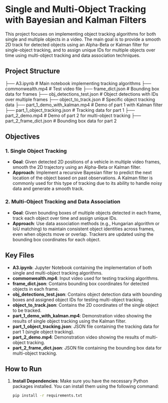 # Single and Multi-Object Tracking with Bayesian and Kalman Filters

This project focuses on implementing object tracking algorithms for both single and multiple objects in a video. 
The main goal is to provide a smooth 2D track for detected objects using an Alpha-Beta or Kalman filter for single-object tracking, and to assign 
unique IDs for multiple objects over time using multi-object tracking and data association techniques.

## Project Structure

 ├── A3.ipynb # Main notebook implementing tracking algorithms 
 ├── commonwealth.mp4 # Test video file
 ├── frame_dict.json # Bounding box data for frames 
 ├── obj_detections_test.json # Object detections with IDs over multiple frames 
 ├── object_to_track.json # Specific object tracking data 
 ├── part_1_demo_with_kalman.mp4 # Demo of part 1 with Kalman filter 
 ├── part_1_object_tracking.json # Tracking data for part 1 
 ├── part_2_demo.mp4 # Demo of part 2 for multi-object tracking 
 ├── part_2_frame_dict.json # Bounding box data for part 2

## Objectives

### 1. **Single Object Tracking**
   - **Goal**: Given detected 2D positions of a vehicle in multiple video frames, smooth the 2D trajectory using an Alpha-Beta or Kalman filter.
   - **Approach**: Implement a recursive Bayesian filter to predict the next location of the object based on past observations. A Kalman filter is commonly used for this type of tracking due to its ability to handle noisy data and generate a smooth track.

### 2. **Multi-Object Tracking and Data Association**
   - **Goal**: Given bounding boxes of multiple objects detected in each frame, track each object over time and assign unique IDs.
   - **Approach**: Use data association methods (e.g., Hungarian algorithm or IoU matching) to maintain consistent object identities across frames, even when objects move or overlap. Trackers are updated using the bounding box coordinates for each object.

## Key Files

- **A3.ipynb**: Jupyter Notebook containing the implementation of both single and multi-object tracking algorithms.
- **commonwealth.mp4**: Input video used for testing tracking algorithms.
- **frame_dict.json**: Contains bounding box coordinates for detected objects in each frame.
- **obj_detections_test.json**: Contains object detection data with bounding boxes and assigned object IDs for testing multi-object tracking.
- **object_to_track.json**: Contains the 2D coordinates of the single object to be tracked.
- **part_1_demo_with_kalman.mp4**: Demonstration video showing the results of single object tracking using the Kalman filter.
- **part_1_object_tracking.json**: JSON file containing the tracking data for part 1 (single object tracking).
- **part_2_demo.mp4**: Demonstration video showing the results of multi-object tracking.
- **part_2_frame_dict.json**: JSON file containing the bounding box data for multi-object tracking.

## How to Run

1. **Install Dependencies**:
   Make sure you have the necessary Python packages installed. You can install them using the following command:

   ```bash
   pip install -r requirements.txt
